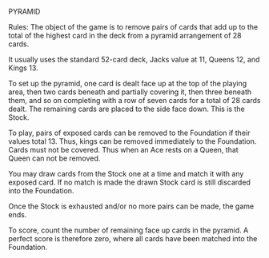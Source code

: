 PYRAMID


Rules:
  The object of the game is to remove pairs of cards that add up to the total of the highest card in the deck from a pyramid arrangement of 28 cards. 

It usually uses the standard 52-card deck, Jacks value at 11, Queens 12, and Kings 13.

To set up the pyramid, one card is dealt face up at the top of the playing area, then two cards beneath and partially covering it, then three beneath them, and so on completing with a row of seven cards for a total of 28 cards dealt. The remaining cards are placed to the side face down. This is the Stock. 

To play, pairs of exposed cards can be removed to the Foundation if their values total 13. Thus, kings can be removed immediately to the Foundation. Cards must not be covered. Thus when an Ace rests on a Queen, that Queen can not be removed. 

You may draw cards from the Stock one at a time and match it with any exposed card. If no match is made the drawn Stock card is still discarded into the Foundation. 

Once the Stock is exhausted and/or no more pairs can be made, the game ends. 

To score, count the number of remaining face up cards in the pyramid. A perfect score is therefore zero, where all cards have been matched into the Foundation.
